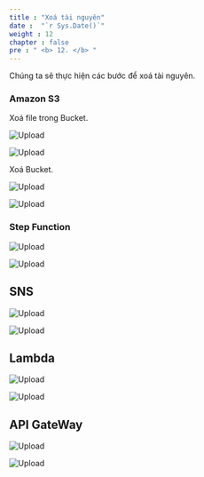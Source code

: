 ```yaml
---
title : "Xoá tài nguyên"
date :  "`r Sys.Date()`" 
weight : 12
chapter : false
pre : " <b> 12. </b> "
---
```


Chúng ta sẽ thực hiện các bước để xoá tài nguyên.

### Amazon S3

Xoá file trong Bucket.

![Upload](/images/12.clean/n5.png)

![Upload](/images/12.clean/n6.png)

Xoá Bucket.

![Upload](/images/12.clean/n.png)

![Upload](/images/12.clean/n1.png)

### Step Function

![Upload](/images/12.clean/n3.png)

![Upload](/images/12.clean/n4.png)

## SNS

![Upload](/images/12.clean/n7.png)

![Upload](/images/12.clean/n8.png)


## Lambda

![Upload](/images/12.clean/n9.png)

![Upload](/images/12.clean/n10.png)

## API GateWay

![Upload](/images/12.clean/n11.png)

![Upload](/images/12.clean/n12.png)
